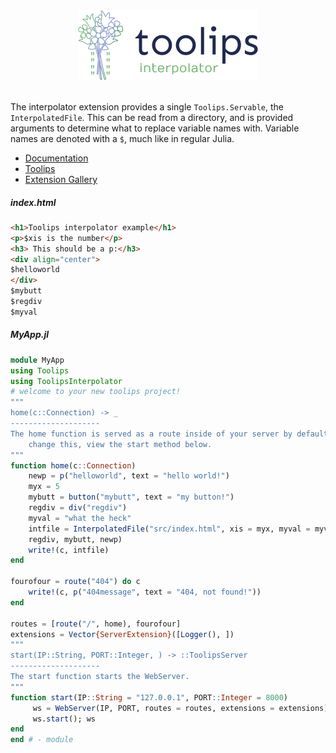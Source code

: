 <div align = "center"><img src = "https://github.com/ChifiSource/image_dump/blob/main/toolips/toolipsinterpolator.png" href = "https://toolips.app"></img></div>
</br>

The interpolator extension provides a single `Toolips.Servable`, the `InterpolatedFile`. This can be read from a directory, and is provided arguments to determine what to replace variable names with. Variable names are denoted with a `$`, much like in regular Julia.
- [Documentation](doc.toolips.app/extensions/toolips_interpolator)
- [Toolips](https://github.com/ChifiSource/Toolips.jl)
- [Extension Gallery](https://toolips.app/?page=gallery&selected=interpolator)
##### index.html
```html
<h1>Toolips interpolator example</h1>
<p>$xis is the number</p>
<h3> This should be a p:</h3>
<div align="center">
$helloworld
</div>
$mybutt
$regdiv
$myval
```

##### MyApp.jl
```julia
module MyApp
using Toolips
using ToolipsInterpolator
# welcome to your new toolips project!
"""
home(c::Connection) -> _
--------------------
The home function is served as a route inside of your server by default. To
    change this, view the start method below.
"""
function home(c::Connection)
    newp = p("helloworld", text = "hello world!")
    myx = 5
    mybutt = button("mybutt", text = "my button!")
    regdiv = div("regdiv")
    myval = "what the heck"
    intfile = InterpolatedFile("src/index.html", xis = myx, myval = myval,
    regdiv, mybutt, newp)
    write!(c, intfile)
end

fourofour = route("404") do c
    write!(c, p("404message", text = "404, not found!"))
end

routes = [route("/", home), fourofour]
extensions = Vector{ServerExtension}([Logger(), ])
"""
start(IP::String, PORT::Integer, ) -> ::ToolipsServer
--------------------
The start function starts the WebServer.
"""
function start(IP::String = "127.0.0.1", PORT::Integer = 8000)
     ws = WebServer(IP, PORT, routes = routes, extensions = extensions)
     ws.start(); ws
end
end # - module

```
